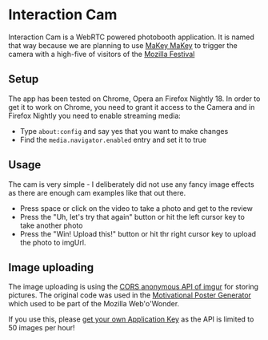 # Interaction Cam 

Interaction Cam is a WebRTC powered photobooth application. It is named that way because we are planning to use [MaKey MaKey](http://www.makeymakey.com/) to trigger the camera with a high-five of visitors of the [Mozilla Festival](http://mozillafestival.org/)

## Setup

The app has been tested on Chrome, Opera an Firefox Nightly 18. In order to get it to work on Chrome, you need to grant it access to the Camera and in Firefox Nightly you need to enable streaming media:

* Type `about:config` and say yes that you want to make changes
* Find the `media.navigator.enabled` entry and set it to true

## Usage

The cam is very simple - I deliberately did not use any fancy image effects as there are enough cam examples like that out there. 

* Press space or click on the video to take a photo and get to the review
* Press the "Uh, let's try that again" button or hit the left cursor key to take another photo 
* Press the "Win! Upload this!" button or hit thr right cursor key to upload the photo to imgUrl.

## Image uploading 

The image uploading is using the [CORS anonymous API of imgur](http://api.imgur.com/#anonapi) for storing pictures. The original code was used in the [Motivational Poster Generator](https://github.com/paulrouget/motivational) which used to be part of the Mozilla Web'o'Wonder.

If you use this, please [get your own Application Key](https://imgur.com/register/api_anon) as the API is limited to 50 images per hour!




